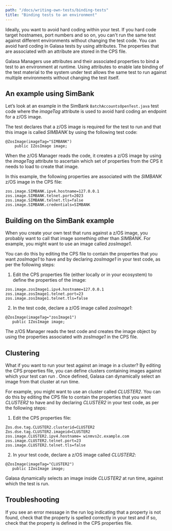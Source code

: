 ```yaml
---
path: "/docs/writing-own-tests/binding-tests"
title: "Binding tests to an environment"
---
```


Ideally, you want to avoid hard coding within your test. If you hard code target hostnames, port numbers and so on, you can't run the same test against different environments without changing the test code. You can avoid hard coding in Galasa tests by using attributes. The properties that are associated with an attribute are stored in the CPS file. 

Galasa Managers use attributes and their associated properties to bind a test to an environment at runtime. Using attributes to enable late binding of the test material to the system under test allows the same test to run against multiple environments without changing the test itself. 

## An example using SimBank

Let’s look at an example in the SimBank ```BatchAccountsOpenTest.java``` test code where the *imageTag* attribute is used to avoid hard coding an endpoint for a z/OS image.

The test declares that a z/OS image is required for the test to run and that this image is called *SIMBANK* by using the following test code: 
```
@ZosImage(imageTag="SIMBANK")
    public IZosImage image;
```

When the z/OS Manager reads the code, it creates a z/OS image by using the *imageTag* attribute to ascertain which set of properties from the CPS it needs to load to create that image.

In this example, the following properties are associated with the *SIMBANK* z/OS image in the CPS file:
```
zos.image.SIMBANK.ipv4.hostname=127.0.0.1
zos.image.SIMBANK.telnet.port=2023
zos.image.SIMBANK.telnet.tls=false
zos.image.SIMBANK.credentials=SIMBANK
```

## Building on the SimBank example

When you create your own test that runs against a z/OS image, you probably want to call that image something other than *SIMBANK*. For example, you might want to use an image called *zosImage1*.

You can do this by editing the CPS file to contain the properties that you want *zosImage1* to have and by declaring *zosImage1* in your test code, as per the following steps:

1.	Edit the CPS properties file (either locally or in your ecosystem) to define the properties of the image: 
```
zos.image.zosImage1.ipv4.hostname=127.0.0.1
zos.image.zosImage1.telnet.port=23
zos.image.zosImage1.telnet.tls=false
```

2.	In the test code, declare a z/OS image called *zosImage1*:
```
@ZosImage(imageTag="zosImage1")
   public IZosImage image;
```
The z/OS Manager reads the test code and creates the image object by using the properties associated with *zosImage1* in the CPS file. 

## Clustering

What if you want to run your test against an image in a cluster? By editing the CPS properties file, you can define clusters containing images against which your test can run . Once defined, Galasa can dynamically select an image from that cluster at run time.

For example, you might want to use an cluster called *CLUSTER2*. You can do this by editing the CPS file to contain the properties that you want *CLUSTER2* to have and by declaring *CLUSTER2* in your test code, as per the following steps:

1.	Edit the CPS properties file:
```
Zos.dse.tag.CLUSTER2.clusterid=CLUSTER2
Zos.dse.tag.CLUSTER2.imageid=CLUSTER2
zos.image.CLUSTER2.ipv4.hostname= winmvs2c.example.com
zos.image.CLUSTER2.telnet.port=23
zos.image.CLUSTER2.telnet.tls=false
```

2.	In your test code, declare a z/OS image called *CLUSTER2*:
```
@ZosImage(imageTag="CLUSTER2")
   public IZosImage image;
```
Galasa dynamically selects an image inside *CLUSTER2* at run time, against which the test is run.

## Troubleshooting

If you see an error message in the run log indicating that a property is not found, check that the property is spelled correctly in your test and if so, check that the property is defined in the CPS properties file. 

